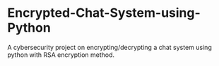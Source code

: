 # Encrypted-Chat-System-using-Python
A cybersecurity project on encrypting/decrypting a chat system using python with RSA encryption method.
